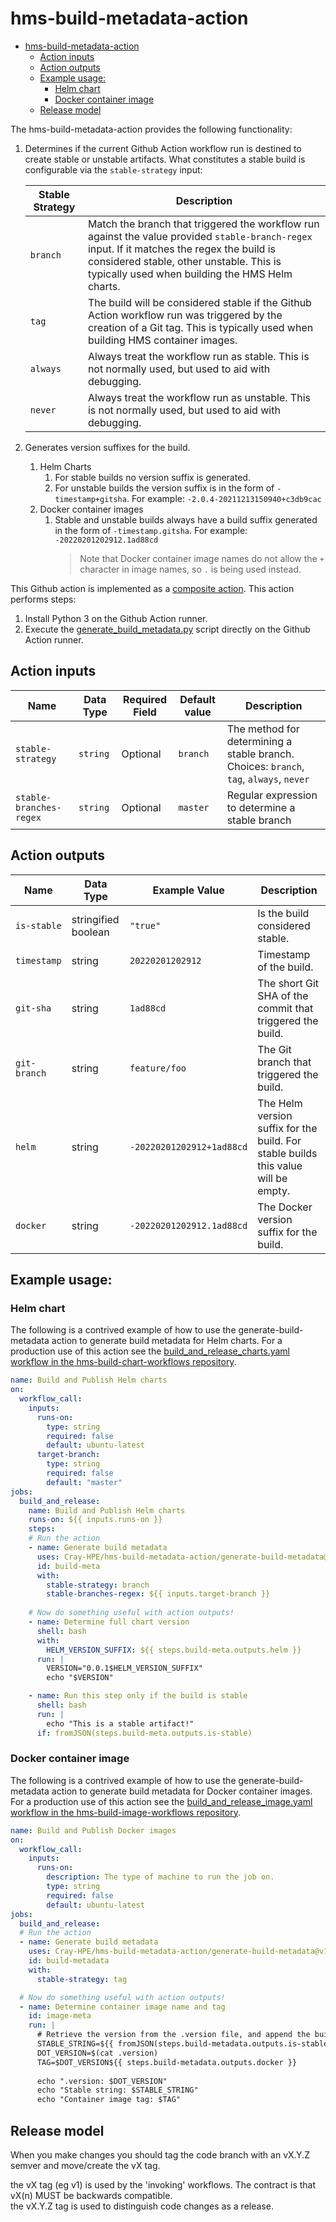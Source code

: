 # hms-build-metadata-action

- [hms-build-metadata-action](#hms-build-metadata-action)
  - [Action inputs](#action-inputs)
  - [Action outputs](#action-outputs)
  - [Example usage:](#example-usage)
    - [Helm chart](#helm-chart)
    - [Docker container image](#docker-container-image)
  - [Release model](#release-model)

The hms-build-metadata-action provides the following functionality:
1.  Determines if the current Github Action workflow run is destined to create stable or unstable artifacts. 
    What constitutes a stable build is configurable via the `stable-strategy` input:

    | Stable Strategy | Description
    | --------------- | ----------- 
    | `branch`        | Match the branch that triggered the workflow run against the value provided `stable-branch-regex` input. If it matches the regex the build is considered stable, other unstable. This is typically used when building the HMS Helm charts.
    | `tag`           | The build will be considered stable if the Github Action workflow run was triggered by the creation of a Git tag. This is typically used when building HMS container images.
    | `always`        | Always treat the workflow run as stable. This is not normally used, but used to aid with debugging.
    | `never`         | Always treat the workflow run as unstable. This is not normally used, but used to aid with debugging.

2. Generates version suffixes for the build.
   1. Helm Charts
      1. For stable builds no version suffix is generated.
      2. For unstable builds the version suffix is in the form of `-timestamp+gitsha`. For example: `-2.0.4-20211213150940+c3db9cac` 
   2. Docker container images
      1. Stable and unstable builds always have a build suffix generated in the form of `-timestamp.gitsha`. For example: `-20220201202912.1ad88cd`
         > Note that Docker container image names do not allow the `+` character in image names, so `.` is being used instead. 

This Github action is implemented as a [composite action](https://docs.github.com/en/actions/creating-actions/creating-a-composite-action). This action performs steps:
1. Install Python 3 on the Github Action runner.
2. Execute the [generate_build_metadata.py](generate-build-metadata/generate_build_metadata.py) script directly on the Github Action runner.

## Action inputs
| Name                    | Data Type | Required Field | Default value | Description
| ----------------------- | --------- | -------------- | ------------- | -----------
| `stable-strategy`       | `string`  | Optional       | `branch`      | The method for determining a stable branch. Choices: `branch`, `tag`, `always`, `never`
| `stable-branches-regex` | `string`  | Optional       | `master`      | Regular expression to determine a stable branch

## Action outputs
| Name                    | Data Type           | Example Value             | Description
| ----------------------- | ------------------- | ------------------------- | -------------
| `is-stable`             | stringified boolean | `"true"`                  | Is the build considered stable.
| `timestamp`             | string              | `20220201202912`          | Timestamp of the build.
| `git-sha`               | string              | `1ad88cd`                 | The short Git SHA of the commit that triggered the build.
| `git-branch`            | string              | `feature/foo`             | The Git branch that triggered the build.
| `helm`                  | string              | `-20220201202912+1ad88cd` | The Helm version suffix for the build. For stable builds this value will be empty.
| `docker`                | string              | `-20220201202912.1ad88cd` | The Docker version suffix for the build.
## Example usage:
### Helm chart
The following is a contrived example of how to use the generate-build-metadata action to generate build metadata for Helm charts. For a production use of this action see the [build_and_release_charts.yaml workflow in the hms-build-chart-workflows repository](https://github.com/Cray-HPE/hms-build-chart-workflows/blob/main/.github/workflows/build_and_release_charts.yaml).

```yaml
name: Build and Publish Helm charts
on:
  workflow_call:
    inputs:
      runs-on:
        type: string
        required: false
        default: ubuntu-latest
      target-branch:
        type: string
        required: false
        default: "master"
jobs:
  build_and_release:
    name: Build and Publish Helm charts
    runs-on: ${{ inputs.runs-on }}
    steps:
    # Run the action
    - name: Generate build metadata
      uses: Cray-HPE/hms-build-metadata-action/generate-build-metadata@v1
      id: build-meta
      with:
        stable-strategy: branch
        stable-branches-regex: ${{ inputs.target-branch }}
    
    # Now do something useful with action outputs!
    - name: Determine full chart version
      shell: bash
      with:
        HELM_VERSION_SUFFIX: ${{ steps.build-meta.outputs.helm }}
      run: |
        VERSION="0.0.1$HELM_VERSION_SUFFIX"
        echo "$VERSION"

    - name: Run this step only if the build is stable
      shell: bash
      run: | 
        echo "This is a stable artifact!"
      if: fromJSON(steps.build-meta.outputs.is-stable)
```

### Docker container image
The following is a contrived example of how to use the generate-build-metadata action to generate build metadata for Docker container images. For a production use of this action see the [build_and_release_image.yaml workflow in the hms-build-image-workflows repository](https://github.com/Cray-HPE/hms-build-image-workflows/blob/main/.github/workflows/build_and_release_image.yaml).
```yaml
name: Build and Publish Docker images
on:
  workflow_call:
    inputs:
      runs-on:
        description: The type of machine to run the job on.
        type: string
        required: false
        default: ubuntu-latest
jobs:
  build_and_release:
  # Run the action
  - name: Generate build metadata
    uses: Cray-HPE/hms-build-metadata-action/generate-build-metadata@v1
    id: build-metadata
    with:
      stable-strategy: tag

  # Now do something useful with action outputs!
  - name: Determine container image name and tag
    id: image-meta
    run: |
      # Retrieve the version from the .version file, and append the build metadata to it.
      STABLE_STRING=${{ fromJSON(steps.build-metadata.outputs.is-stable) && 'stable' || 'unstable' }}
      DOT_VERSION=$(cat .version)
      TAG=$DOT_VERSION${{ steps.build-metadata.outputs.docker }}
      
      echo ".version: $DOT_VERSION"
      echo "Stable string: $STABLE_STRING"
      echo "Container image tag: $TAG"
```

## Release model

When you make changes you should tag the code branch with an vX.Y.Z semver and move/create the vX tag.

the vX tag (eg v1) is used by the 'invoking' workflows.  The contract is that vX(n) MUST be backwards compatible.  
the vX.Y.Z tag is used to distinguish code changes as a release.